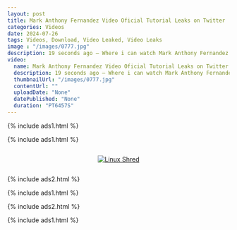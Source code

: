 ```yaml
---
layout: post
title: Mark Anthony Fernandez Video Oficial Tutorial Leaks on Twitter
categories: Videos
date: 2024-07-26
tags: Videos, Download, Video Leaked, Video Leaks
image : "/images/0777.jpg"
description: 19 seconds ago — Where i can watch Mark Anthony Fernandez Full Video? WATCH HERE! Viral Mark Anthony Fernandez Full Video Instagram, Twitter (X), Discord.
video:
  name: Mark Anthony Fernandez Video Oficial Tutorial Leaks on Twitter
  description: 19 seconds ago — Where i can watch Mark Anthony Fernandez Full Video? WATCH HERE! Viral Mark Anthony Fernandez Full Video Instagram, Twitter (X), Discord.
  thumbnailUrl: "/images/0777.jpg"
  contentUrl: ""
  uploadDate: "None"
  datePublished: "None"
  duration: "PT6457S"
---
```

{% include ads1.html %}

{% include ads1.html %}

<div class="separator" style="clear: both;">
    <a rel="nofollow" target="_blank" href="/watch-video-1.html?link=aHR0cHM6Ly9sb29rZXAuYmxvZ3Nwb3QuY29tLw==" style="display: block; padding: 1em 0; text-align: center;">
        <img src="{{ site.baseurl }}/images/video.webp" alt="Linux Shred" title="Linux Shred">
    </a>
</div>

{% include ads2.html %}

{% include ads1.html %}

{% include ads2.html %}

{% include ads1.html %}
